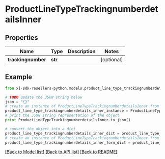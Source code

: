 # ProductLineTypeTrackingnumberdetailsInner


## Properties

Name | Type | Description | Notes
------------ | ------------- | ------------- | -------------
**trackingnumber** | **str** |  | [optional] 

## Example

```python
from xi-sdk-resellers-python.models.product_line_type_trackingnumberdetails_inner import ProductLineTypeTrackingnumberdetailsInner

# TODO update the JSON string below
json = "{}"
# create an instance of ProductLineTypeTrackingnumberdetailsInner from a JSON string
product_line_type_trackingnumberdetails_inner_instance = ProductLineTypeTrackingnumberdetailsInner.from_json(json)
# print the JSON string representation of the object
print ProductLineTypeTrackingnumberdetailsInner.to_json()

# convert the object into a dict
product_line_type_trackingnumberdetails_inner_dict = product_line_type_trackingnumberdetails_inner_instance.to_dict()
# create an instance of ProductLineTypeTrackingnumberdetailsInner from a dict
product_line_type_trackingnumberdetails_inner_form_dict = product_line_type_trackingnumberdetails_inner.from_dict(product_line_type_trackingnumberdetails_inner_dict)
```
[[Back to Model list]](../README.md#documentation-for-models) [[Back to API list]](../README.md#documentation-for-api-endpoints) [[Back to README]](../README.md)


